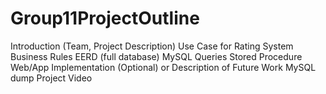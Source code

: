 # Group11ProjectOutline
Introduction (Team, Project Description)
Use Case for Rating System
Business Rules
EERD (full database)
MySQL Queries
Stored Procedure
Web/App Implementation (Optional) or Description of Future Work
MySQL dump
Project Video
